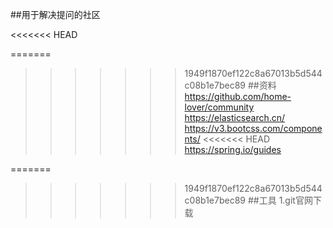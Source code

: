 ##用于解决提问的社区

<<<<<<< HEAD

=======
>>>>>>> 1949f1870ef122c8a67013b5d544c08b1e7bec89
##资料
https://github.com/home-lover/community
https://elasticsearch.cn/
https://v3.bootcss.com/components/
<<<<<<< HEAD
https://spring.io/guides

=======
>>>>>>> 1949f1870ef122c8a67013b5d544c08b1e7bec89
##工具
1.git官网下载
